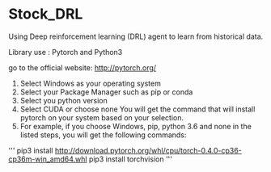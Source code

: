 # Stock_DRL
Using Deep reinforcement learning (DRL) agent to learn from historical data.

Library use :
Pytorch and Python3

go to the official website: http://pytorch.org/

1. Select Windows as your operating system
2. Select your Package Manager such as pip or conda
3. Select you python version
4. Select CUDA or choose none You will get the command that will install pytorch on your system based on your selection.
5. For example, if you choose Windows, pip, python 3.6 and none in the listed steps, you will get the following commands:

'''
pip3 install http://download.pytorch.org/whl/cpu/torch-0.4.0-cp36-cp36m-win_amd64.whl 
pip3 install torchvision
'''

